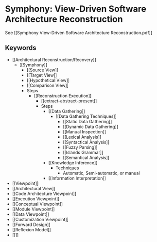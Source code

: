 # Symphony: View-Driven Software Architecture Reconstruction
See [[Symphony View-Driven Software Architecture Reconstruction.pdf]]

## Keywords
- [[Architectural Reconstruction/Recovery]]
  - [[Symphony]]
    - [[Source View]]
    - [[Target View]]
    - [[Hypothetical View]]
    - [[Comparison View]]
    - Steps
      - [[Reconstruction Execution]]
        - [[extract-abstract-present]]
        - Steps
          - [[Data Gathering]]
            - [[Data Gathering Techniques]]
              - [[Static Data Gathering]]
              - [[Dynamic Data Gathering]]
              - [[Manual Inspection]]
              - [[Lexical Analysis]]
              - [[Syntactical Analysis]]
              - [[Fuzzy Parsing]]
              - [[Islands Grammar]]
              - [[Semantical Analysis]]
          - [[Knowledge Inference]]
            - Techniques
              - Automatic, Semi-automatic, or manual
          - [[Information Interpretation]]
- [[Viewpoint]]
- [[Architectural View]]
- [[Code Architecture Viewpoint]]
- [[Execution Viewpoint]]
- [[Conceptual Viewpoint]]
- [[Module Viewpoint]]
- [[Data Viewpoint]]
- [[Customization Viewpoint]]
- [[Forward Design]]
- [[Reflexion Model]]
- [[]]
